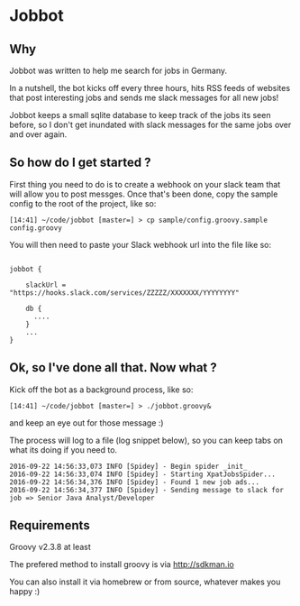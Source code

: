 # Jobbot

## Why

Jobbot was written to help me search for jobs in Germany.

In a nutshell, the bot kicks off every three hours, hits RSS feeds of websites that post interesting jobs and sends me slack messages for all new jobs!

Jobbot keeps a small sqlite database to keep track of the jobs its seen before, so I don't get inundated with slack messages for the same jobs over and over again.


## So how do I get started ?

First thing you need to do is to create a webhook on your slack team that will allow you to post messges.
Once that's been done, copy the sample config to the root of the project, like so:

```
[14:41] ~/code/jobbot [master=] > cp sample/config.groovy.sample config.groovy
```

You will then need to paste your Slack webhook url into the file like so:

```

jobbot {

    slackUrl = "https://hooks.slack.com/services/ZZZZZ/XXXXXXX/YYYYYYYY"

    db {
      ....
    }
    ...
}
```

## Ok, so I've done all that. Now what ?

Kick off the bot as a background process, like so:

```
[14:41] ~/code/jobbot [master=] > ./jobbot.groovy&
```

and keep an eye out for those message :)

The process will log to a file (log snippet below), so you can keep tabs on what its doing if you need to.

```
2016-09-22 14:56:33,073 INFO [Spidey] - Begin spider _init_
2016-09-22 14:56:33,074 INFO [Spidey] - Starting XpatJobsSpider...
2016-09-22 14:56:34,376 INFO [Spidey] - Found 1 new job ads...
2016-09-22 14:56:34,377 INFO [Spidey] - Sending message to slack for job => Senior Java Analyst/Developer
```

## Requirements
Groovy v2.3.8 at least

The prefered method to install groovy is via http://sdkman.io

You can also install it via homebrew or from source, whatever makes you happy :)
